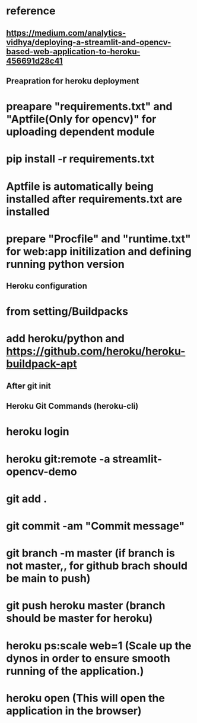 # reference
## https://medium.com/analytics-vidhya/deploying-a-streamlit-and-opencv-based-web-application-to-heroku-456691d28c41

## Preapration for heroku deployment

# preapare "requirements.txt" and "Aptfile(Only for opencv)" for uploading dependent module 
# pip install -r requirements.txt
# Aptfile is automatically being installed after requirements.txt are installed

# prepare "Procfile" and "runtime.txt" for web:app initilization and defining running python version

## Heroku configuration
# from setting/Buildpacks 
# add heroku/python and https://github.com/heroku/heroku-buildpack-apt

## After git init 
## Heroku Git Commands  (heroku-cli)

# heroku login
# heroku git:remote -a streamlit-opencv-demo
# git add .
# git commit -am "Commit message" 
# git branch -m master (if branch is not master,, for github brach should be main to push)
# git push heroku master (branch should be master for heroku)
# heroku ps:scale web=1 (Scale up the dynos in order to ensure smooth running of the application.)
# heroku open (This will open the application in the browser)

